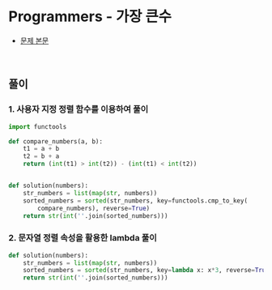 # Programmers - 가장 큰수

- [문제 본문](https://programmers.co.kr/learn/courses/30/lessons/42746)

<br>

## 풀이

### 1. 사용자 지정 정렬 함수를 이용하여 풀이

```python
import functools

def compare_numbers(a, b):
    t1 = a + b
    t2 = b + a
    return (int(t1) > int(t2)) - (int(t1) < int(t2))


def solution(numbers):
    str_numbers = list(map(str, numbers))
    sorted_numbers = sorted(str_numbers, key=functools.cmp_to_key(
        compare_numbers), reverse=True)
    return str(int(''.join(sorted_numbers)))
```

### 2. 문자열 정렬 속성을 활용한 lambda 풀이

```python
def solution(numbers):
    str_numbers = list(map(str, numbers))
    sorted_numbers = sorted(str_numbers, key=lambda x: x*3, reverse=True)
    return str(int(''.join(sorted_numbers)))
```